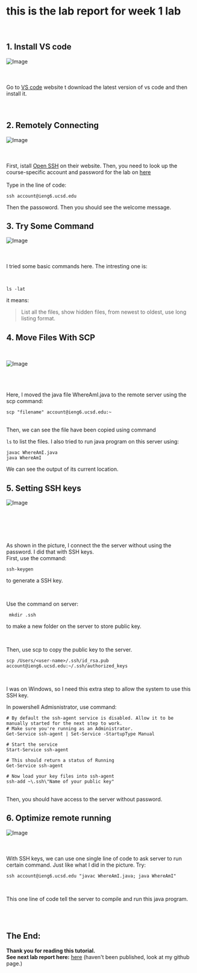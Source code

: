 # this is the lab report for week 1 lab<br />
<br />

## 1. Install VS code
![Image](week1/week1-1.png)<br /><br/><br/><br/>
Go to [VS code](https://code.visualstudio.com/) website t download the latest version of vs code and then install it.<br />
<br/>
<br/>

## 2. Remotely Connecting
![Image](https://github.com/anananan116/cse15l-lab-reports/blob/8f3f17ae147968c29f6d19321c4255d4aaa28d36/week1/week1-2.png)<br /><br/><br/><br/>
First, istall [Open SSH](https://docs.microsoft.com/en-us/windows-server/administration/openssh/openssh_install_firstuse) on their website. Then, you need to look up the course-specific account and password for the lab on [here](https://sdacs.ucsd.edu/~icc/index.php)
<br/>
<br/>
Type in the line of code:
```
ssh account@ieng6.ucsd.edu
```
Then the passoword. Then you should see the welcome message.
<br/>

## 3. Try Some Command

![Image](https://github.com/anananan116/cse15l-lab-reports/blob/60dd5bed336b028955b889ebfd4033c855f0b0c6/week1/2.png)
<br/><br/><br/><br/>
I tried some basic commands here. The intresting one is:

<br/>

```
ls -lat
```

it means:
>List all the files, show hidden files, from newest to oldest, use long listing format.

## 4. Move Files With SCP

<br/>

![Image](https://github.com/anananan116/cse15l-lab-reports/blob/885600bc7078bc008c127a31cf1a7ff5418fc3ae/week1/week1-4.png)
<br/><br/><br/><br/>

Here, I moved the java file WhereAmI.java to the remote server using the scp command:

```
scp "filename" account@ieng6.ucsd.edu:~
```
<br/>
Then, we can see the file have been copied using command 

`ls`
 to list the files. I also tried to run java program on this server using:

 ```
javac WhereAmI.java
java WhereAmI
 ```
 We can see the output of its current location.

 ## 5. Setting SSH keys
 ![Image](https://github.com/anananan116/cse15l-lab-reports/blob/885600bc7078bc008c127a31cf1a7ff5418fc3ae/week1/week1-5.PNG)

 <br/><br/><br/><br/>

 As shown in the picture, I connect the the server without using the password. I did that with SSH keys.
 <br/>
 First, use the command:

 ```
 ssh-keygen
 ```
to generate a SSH key.

<br/>

Use the command on server:

```
 mkdir .ssh
 ```
to make a new folder on the server to store public key.

<br/>

Then, use scp to copy the public key to the server.
```
scp /Users/<user-name>/.ssh/id_rsa.pub account@ieng6.ucsd.edu:~/.ssh/authorized_keys
```
<br/>

I was on Windows, so I need this extra step to  allow the system to use this SSH key.

In powershell Admisnistrator, use command:

```
# By default the ssh-agent service is disabled. Allow it to be manually started for the next step to work.
# Make sure you're running as an Administrator.
Get-Service ssh-agent | Set-Service -StartupType Manual

# Start the service
Start-Service ssh-agent

# This should return a status of Running
Get-Service ssh-agent

# Now load your key files into ssh-agent
ssh-add ~\.ssh\"Name of your public key"
```

<br/>
Then, you should have access to the server without password.

## 6. Optimize remote running
![Image](https://github.com/anananan116/cse15l-lab-reports/blob/885600bc7078bc008c127a31cf1a7ff5418fc3ae/week1/week1-6.PNG)
<br/><br/><br/><br/>
With SSH keys, we can use one single line of code to ask server to run certain command.
Just like what I did in the picture. Try:
```
ssh account@ieng6.ucsd.edu "javac WhereAmI.java; java WhereAmI"
```

<br/>

This one line of code tell the server to compile and run this java program.

<br/><br/>

The End:
---

**Thank you for reading this tutorial.** <br/>
**See next lab report here:**
[here](https://github.com/anananan116) (haven't been published, look at my github page.)